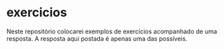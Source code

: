# exercicios
Neste repositório colocarei exemplos de exercícios acompanhado de uma resposta. A resposta aqui postada é apenas uma das possíveis.
